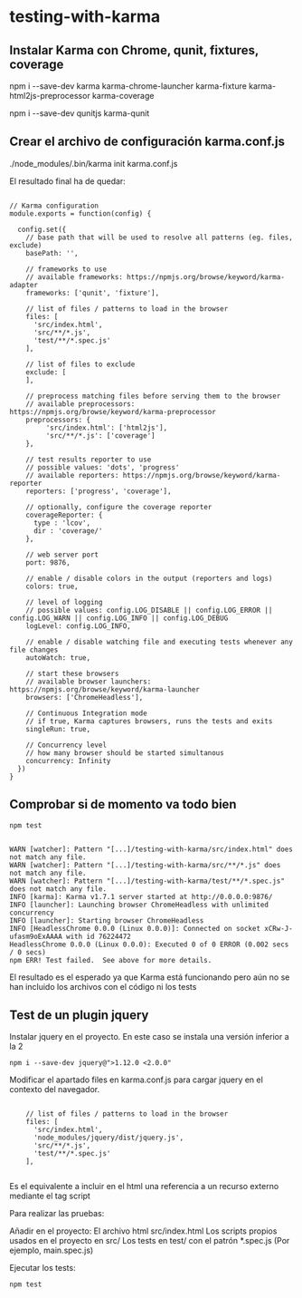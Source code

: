 # testing-with-karma

## Instalar Karma con Chrome, qunit, fixtures, coverage

npm i --save-dev karma karma-chrome-launcher karma-fixture karma-html2js-preprocessor karma-coverage

npm i --save-dev qunitjs karma-qunit

## Crear el archivo de configuración karma.conf.js

./node_modules/.bin/karma init karma.conf.js

El resultado final ha de quedar:

```

// Karma configuration
module.exports = function(config) {
    
  config.set({
    // base path that will be used to resolve all patterns (eg. files, exclude)
    basePath: '',

    // frameworks to use
    // available frameworks: https://npmjs.org/browse/keyword/karma-adapter
    frameworks: ['qunit', 'fixture'],

    // list of files / patterns to load in the browser
    files: [
      'src/index.html',
      'src/**/*.js',
      'test/**/*.spec.js'
    ],

    // list of files to exclude
    exclude: [
    ],

    // preprocess matching files before serving them to the browser
    // available preprocessors: https://npmjs.org/browse/keyword/karma-preprocessor
    preprocessors: {
         'src/index.html': ['html2js'],
         'src/**/*.js': ['coverage']
    },

    // test results reporter to use
    // possible values: 'dots', 'progress'
    // available reporters: https://npmjs.org/browse/keyword/karma-reporter
    reporters: ['progress', 'coverage'],

    // optionally, configure the coverage reporter 
    coverageReporter: {
      type : 'lcov',
      dir : 'coverage/'
    },

    // web server port
    port: 9876,

    // enable / disable colors in the output (reporters and logs)
    colors: true,

    // level of logging
    // possible values: config.LOG_DISABLE || config.LOG_ERROR || config.LOG_WARN || config.LOG_INFO || config.LOG_DEBUG
    logLevel: config.LOG_INFO,

    // enable / disable watching file and executing tests whenever any file changes
    autoWatch: true,

    // start these browsers
    // available browser launchers: https://npmjs.org/browse/keyword/karma-launcher
    browsers: ['ChromeHeadless'],

    // Continuous Integration mode
    // if true, Karma captures browsers, runs the tests and exits
    singleRun: true,

    // Concurrency level
    // how many browser should be started simultanous
    concurrency: Infinity
  })
}

```

## Comprobar si de momento va todo bien

```
npm test
```

```

WARN [watcher]: Pattern "[...]/testing-with-karma/src/index.html" does not match any file.
WARN [watcher]: Pattern "[...]/testing-with-karma/src/**/*.js" does not match any file.
WARN [watcher]: Pattern "[...]/testing-with-karma/test/**/*.spec.js" does not match any file.
INFO [karma]: Karma v1.7.1 server started at http://0.0.0.0:9876/
INFO [launcher]: Launching browser ChromeHeadless with unlimited concurrency
INFO [launcher]: Starting browser ChromeHeadless
INFO [HeadlessChrome 0.0.0 (Linux 0.0.0)]: Connected on socket xCRw-J-ufasm9oExAAAA with id 76224472
HeadlessChrome 0.0.0 (Linux 0.0.0): Executed 0 of 0 ERROR (0.002 secs / 0 secs)
npm ERR! Test failed.  See above for more details.

```

El resultado es el esperado ya que Karma está funcionando pero aún no se han incluido los archivos con el código ni los tests

## Test de un plugin jquery

Instalar jquery en el proyecto. En este caso se instala una versión inferior a la 2

```
npm i --save-dev jquery@">1.12.0 <2.0.0"
```

Modificar el apartado files en karma.conf.js para cargar jquery en el contexto del navegador. 

```

    // list of files / patterns to load in the browser
    files: [
      'src/index.html',
      'node_modules/jquery/dist/jquery.js',
      'src/**/*.js',
      'test/**/*.spec.js'
    ],
    
```
    
Es el equivalente a incluir en el html una referencia a un recurso externo mediante el tag script

Para realizar las pruebas: 

Añadir en el proyecto:
El archivo html src/index.html
Los scripts propios usados en el proyecto en src/
Los tests en test/ con el patrón *.spec.js (Por ejemplo, main.spec.js)

Ejecutar los tests:

```
npm test
```

